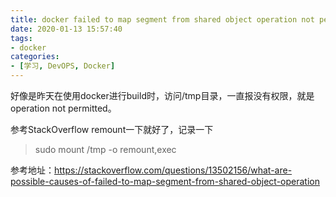```yaml
---
title: docker failed to map segment from shared object operation not permitted
date: 2020-01-13 15:57:40
tags: 
- docker
categories:
- [学习, DevOPS, Docker]
---
```


好像是昨天在使用docker进行build时，访问/tmp目录，一直报没有权限，就是operation not permitted。

参考StackOverflow remount一下就好了，记录一下

> sudo mount /tmp -o remount,exec

参考地址：https://stackoverflow.com/questions/13502156/what-are-possible-causes-of-failed-to-map-segment-from-shared-object-operation
